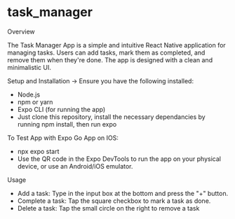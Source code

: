 # task_manager
Overview

The Task Manager App is a simple and intuitive React Native application for managing tasks. Users can add tasks, mark them as completed, and remove them when they're done. The app is designed with a clean and minimalistic UI.

Setup and Installation -> Ensure you have the following installed:
- Node.js
- npm or yarn
- Expo CLI (for running the app)
- Just clone this repository, install the necessary dependancies by running npm install, then run expo

To Test App with Expo Go App on IOS:
- npx expo start
- Use the QR code in the Expo DevTools to run the app on your physical device, or use an Android/iOS emulator.

Usage
- Add a task: Type in the input box at the bottom and press the "+" button.
- Complete a task: Tap the square checkbox to mark a task as done.
- Delete a task: Tap the small circle on the right to remove a task
